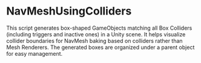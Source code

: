 # NavMeshUsingColliders
This script generates box-shaped GameObjects matching all Box Colliders (including triggers and inactive ones) in a Unity scene. It helps visualize collider boundaries for NavMesh baking based on colliders rather than Mesh Renderers. The generated boxes are organized under a parent object for easy management.
